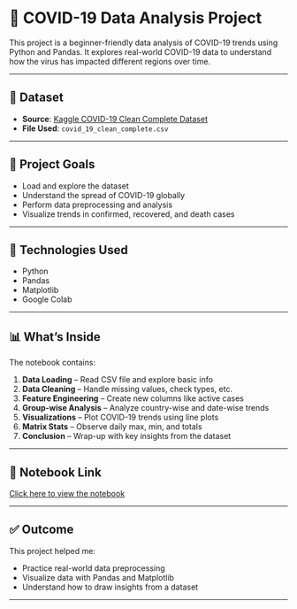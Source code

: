 # 🦠 COVID-19 Data Analysis Project

This project is a beginner-friendly data analysis of COVID-19 trends using Python and Pandas. It explores real-world COVID-19 data to understand how the virus has impacted different regions over time.

---

## 📁 Dataset

- **Source**: [Kaggle COVID-19 Clean Complete Dataset](https://www.kaggle.com/datasets/imdevskp/corona-virus-report)
- **File Used**: `covid_19_clean_complete.csv`

---

## 📌 Project Goals

- Load and explore the dataset
- Understand the spread of COVID-19 globally
- Perform data preprocessing and analysis
- Visualize trends in confirmed, recovered, and death cases

---

## 🧪 Technologies Used

- Python
- Pandas
- Matplotlib
- Google Colab

---

## 📊 What’s Inside

The notebook contains:

1. **Data Loading** – Read CSV file and explore basic info
2. **Data Cleaning** – Handle missing values, check types, etc.
3. **Feature Engineering** – Create new columns like active cases
4. **Group-wise Analysis** – Analyze country-wise and date-wise trends
5. **Visualizations** – Plot COVID-19 trends using line plots
6. **Matrix Stats** – Observe daily max, min, and totals
7. **Conclusion** – Wrap-up with key insights from the dataset

---

## 📎 Notebook Link

[Click here to view the notebook](https://github.com/aryajayankanichayi/covid_19_data_analysis/blob/main/COVID19_Data_Analysis.ipynb)

---

## ✅ Outcome

This project helped me:
- Practice real-world data preprocessing
- Visualize data with Pandas and Matplotlib
- Understand how to draw insights from a dataset

---

